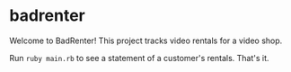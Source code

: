 badrenter
=========

Welcome to BadRenter! This project tracks video rentals for a video shop.

Run `ruby main.rb` to see a statement of a customer's rentals. That's it.
